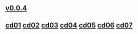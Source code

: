 ## [v0.0.4](https://github.com/shanuan/blcd29/edit/master/README.md)
## [cd01](cd01) [cd02](cd02) [cd03](cd03) [cd04](cd04) [cd05](cd05) [cd06](cd06) [cd07](cd07)
